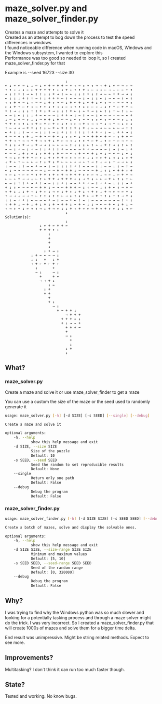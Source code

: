 #	maze_solver.py and maze_solver_finder.py

Creates a maze and attempts to solve it \
Created as an attempt to bog down the process to test the speed differences in windows. \
I found noticeable difference when running code in macOS, Windows and the Windows subsystem, I wanted to explore this \
Performance was too good so needed to loop it, so I created maze_solver_finder.py for that


Example is --seed 16723 --size 30
```
                            ↓
← ↓ ← ← → ↓ ↓ ← ↓ ← + ← + + ← ← ↑ ← ↑ → ↑ → ↑ + ↓ ← ← → ↑ →
↑ ↑ ← ↓ ↓ ← ← + + + + ↑ ← ↓ + ← ↑ ↑ + → ← → → ← → ↓ ← ← ↑ ↑
→ ↓ ↑ + ↑ → ← ↑ ↑ ↓ ↓ + → ↑ ← ← ↓ ↓ ↑ + ↓ ↑ → ← ← + + → → ↓
← ↓ ↓ ↓ + ↑ ↑ → ↑ ↓ + + + ← ↑ ← → → ↓ → ↓ ↓ ← ↓ → ← → ↑ ← ↑
↑ ↑ + + → ↓ ↑ → ← ↓ + ↑ → ← ↓ + ← + ↓ ← + ↓ ← ↑ → ↑ → ← → ↑
← ↓ + ↑ ← ↑ → → ↑ ↑ ↓ ↑ → ↓ ← → ↑ ↑ ↓ ← ← ← ↓ ↓ ↑ + ← + + →
+ ↑ → ↓ ↓ ↓ ↑ ↑ + ↓ + → ↓ ↓ ↑ + ← ↓ ← + → ↓ ← ↑ ↓ ↑ ← ↑ ↓ ←
→ → ↓ ← ↓ ↓ ↓ + ← ← → → ↓ + + → ↓ ← ↑ → ← ↓ ← ← → + ← ← ← +
↓ ← ↓ + ← ↑ ↓ ↓ → + + ↓ + ← → ↓ ← ↑ ← → ↑ ↑ ← ↑ ← ← → ↑ ↓ ↑
+ + ↑ → ↑ ↓ → + ← + ← + ← ↓ ↑ → ← → + → → → + ↓ → + → ↓ ← ↓
↑ ← → → → + + ↓ ↑ ↓ ← + ← + ↑ ↑ + ↓ + ↓ ← ← → ← ← ← ← → ↑ ↑
← + ↓ ↓ ↑ → + → ↓ ↓ ↑ → ↓ + ↓ ↑ ↑ ↑ ↓ ↑ + + + ↓ ← ↓ + + → ↓
+ → ← + ↑ + ↓ → + → ← + ← ↓ ↑ ↑ ← ↓ → → + + ← + ← ↑ ↑ + + ←
+ + → ↑ → → + + → → + ↓ + ← → → ↓ ↑ ↑ + ← + ↓ ↑ ← ↑ ← → ↑ →
+ ↓ ↓ → + → ↓ + → → ↓ ← ← → ← ↑ ↓ ↓ ↓ ← ↑ ← ↓ + ↑ → ↓ ↑ ← ↑
→ ← ↓ + ← ↓ + → ↑ ↓ + ↑ ↑ + → ← ← → + + → → → → ↓ → ↓ ← ↓ +
← → ← ↓ + ↑ + ↓ ↑ + + ↑ + ← → ← ↑ + ← ← + ↓ + ↓ ← ← ← ↓ ← ↓
+ → ↓ ← + + + ← ↑ ↓ + ↑ + + ← ↑ → ← ↑ ↓ ↓ ← ← + ↓ → ↓ ↓ ← +
↓ + ← ↑ ← ← ← → ↑ ↓ + ↓ + ← ← ← → → ← ↑ → ↑ ↓ → ↓ ↑ → → ← ↓
↓ → ← ↓ ↑ → ← + → → ↓ → ↓ ↓ ↓ ↑ + ↑ ← → → ↓ ↓ ← → ↓ ↓ ← ↑ →
← ↓ → → → → + ← → ↓ ← → + → + + ↓ → → → → + ↓ ↑ ↓ ← + + ↑ +
→ ← ↓ ↑ ← ← + ↑ + + ↑ + ↑ + → + + + ↑ ← ← → ↓ → ← ↓ ← + + →
← ← ← + → → ↓ ← ↑ ← + + → + + + → ↓ → + ↓ ← ← → + ← ↑ ↓ ↑ ←
← → ↓ ↑ ↑ + → + ↑ → → ↓ ↓ + ↓ → → + + + → ↑ + + ← ↓ ↓ ↓ → +
+ ↓ ↑ ← → ← ← ← + + ↓ ← → ← + + + ← ↓ ↑ → ← ↓ ↑ + ← ↑ → + ←
→ + ↓ ↓ ↓ + ↑ ↓ + ↑ ↓ → ← ↓ + ↑ ↓ + ↓ ↑ + ↑ ↓ + → ← → ← + ↓
↑ → → ↓ → → ↑ ← ↑ ↑ ↓ ↑ ↑ ← → ↓ ↑ ↓ + ← → + ↑ ↑ ↓ ↑ ↑ → + ↓
↓ ↓ ← + + ↓ ← ← → ← + → ↓ → → + ← ↑ ← ↓ → ← → → → → ← ↑ + ↓
↑ + + ↓ → + ↓ + ↓ + ↓ + → + + ↓ → + ← ↓ ↓ → ← ← + ← ↓ + ↓ →
↑ → ↑ + ↓ ← → ↑ → ↓ + → ← ↓ ↓ + ↑ + ← ← → + → + ↑ ← ↓ ↓ → ←
                            ↓
Solution(s):
                            ↓
                ↓ ← + ← + + ←
                + + + ↑ ←
                    ↓
                    +
                    +
                    ↓
                  ↓ + → ↓
            ↓ + ← ← → → ↓
            ↓ ↓   +   ↓ +
            → + ← + ← + ←
              ↓       +
              → ↓     → ↓
                +     + ←
                → → + ↓
                    ↓ ←
                  ↓ +
                  + +
                    +
                    + ↓
                      → ↓
                        + → + + ↓
                            → + + +
                          + + + → ↓
                          + ↓ → → +
                            + + + ←
                            +
                            → ↓
                              +
                              ↓
                            ↓ +
                            ↓
```
## What?

### maze_solver.py
Create a maze and solve it or use maze_solver_finder to get a maze

You can use a custom the size of the maze or the seed used to randomly generate it

```bash
usage: maze_solver.py [-h] [-d SIZE] [-s SEED] [--single] [--debug]

Create a maze and solve it

optional arguments:
    -h, --help
            show this help message and exit
    -d SIZE, --size SIZE
            Size of the puzzle
            Default: 10
    -s SEED, --seed SEED
            Seed the random to set reproducible results
            Default: None
    --single
            Return only one path
            Default: False
    --debug
            Debug the program
            Default: False
```

### maze_solver_finder.py
```bash
usage: maze_solver_finder.py [-h] [-d SIZE SIZE] [-s SEED SEED] [--debug]

Create a batch of mazes, solve and display the solvable ones.

optional arguments:
    -h, --help
            show this help message and exit
    -d SIZE SIZE, --size-range SIZE SIZE
            Minimum and maximum values
            Default: [5, 10]
    -s SEED SEED, --seed-range SEED SEED
            Seed of the random range
            Default: [0, 320000]
    --debug
            Debug the program
            Default: False

```


## Why?
I was trying to find why the Windows python was so much slower and looking for a potentially tasking process and through a maze solver might do the trick.  I was very incorrect.  So I created a maze_solver_finder.py that will create 1000s of mazes and solve them for a bigger time delta.  

End result was unimpressive.  Might be string related methods.  Expect to see more.

## Improvements?

Multitasking?  I don't think it can run too much faster though.

## State?
Tested and working. No know bugs.
